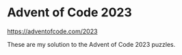 # Advent of Code 2023

https://adventofcode.com/2023

These are my solution to the Advent of Code 2023 puzzles.
